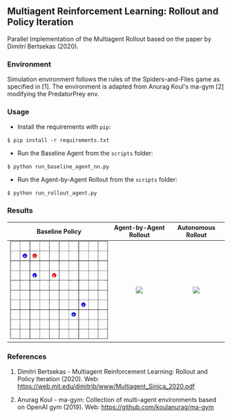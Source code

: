 ## Multiagent Reinforcement Learning: Rollout and Policy Iteration


Parallel Implementation of the Multiagent Rollout
based on the 
paper by Dimitri Bertsekas (2020).


### Environment

Simulation environment follows the rules of the Spiders-and-Flies game as 
specified in [1]. The environment is adapted from Anurag Koul's ma-gym [2] 
modifying the PredatorPrey env.


### Usage

- Install the requirements with `pip`:

```
$ pip install -r requirements.txt
```

- Run the Baseline Agent from the `scripts` folder:

```
$ python run_baseline_agent_nn.py
```

- Run the Agent-by-Agent Rollout from the `scripts` folder:

```
$ python run_rollout_agent.py
```


### Results

Baseline Policy        |  Agent-by-Agent Rollout     | Autonomous Rollout     |
:-------------------------:|:-------------------------:|:-------------------------:|
![](artifacts/baseline.gif)  |  ![](artifacts/dl_poisson.png) |![](artifacts/dl_poisson.png) |



### References

1. Dimitri Bertsekas - Multiagent Reinforcement Learning: Rollout and 
   Policy Iteration (2020).
   Web: https://web.mit.edu/dimitrib/www/Multiagent_Sinica_2020.pdf
   
2. Anurag Koul - ma-gym: Collection of multi-agent environments based 
   on OpenAI gym (2019). Web: https://github.com/koulanurag/ma-gym
   